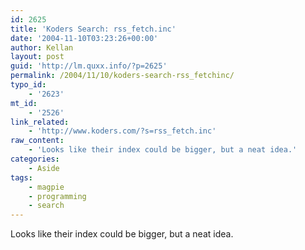 ```yaml
---
id: 2625
title: 'Koders Search: rss_fetch.inc'
date: '2004-11-10T03:23:26+00:00'
author: Kellan
layout: post
guid: 'http://lm.quxx.info/?p=2625'
permalink: /2004/11/10/koders-search-rss_fetchinc/
typo_id:
    - '2623'
mt_id:
    - '2526'
link_related:
    - 'http://www.koders.com/?s=rss_fetch.inc'
raw_content:
    - 'Looks like their index could be bigger, but a neat idea.'
categories:
    - Aside
tags:
    - magpie
    - programming
    - search
---
```


Looks like their index could be bigger, but a neat idea.